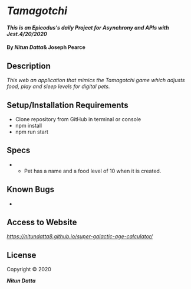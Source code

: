 # _Tamagotchi_

#### _This is an Epicodus's daily Project for Asynchrony and APIs with Jest.4/20/2020_

#### By _**Nitun Datta**_& **Joseph Pearce**

## Description

_This web an application that mimics the Tamagotchi game which adjusts food, play and sleep levels for digital pets._

## Setup/Installation Requirements

* Clone repository from GitHub in terminal or console
* npm install
* npm run start


## Specs

* - Pet has a name and a food level of 10 when it is created.

## Known Bugs
- 


## Access to Website

_https://nitundatta8.github.io/super-galactic-age-calculator/_

## License

Copyright © 2020

**_Nitun Datta_**
